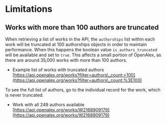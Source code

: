 # Limitations

## Works with more than 100 authors are truncated

When retrieving a list of works in the API, the `authorships` list within each work will be truncated at 100 authorships objects in order to maintain performance. When this happens the boolean value `is_authors_truncated` will be available and set to `true`. This affects a small portion of OpenAlex, as there are around 35,000 works with more than 100 authors.

* Example list of works with truncated authors\
  [https://api.openalex.org/works?filter=authors\_count:>100](https://api.openalex.org/works?filter=authors\_count:%3E100)

To see the full list of authors, go to the individual record for the work, which is never truncated.

* Work with all 249 authors available\
  [https://api.openalex.org/works/W2168909179](https://api.openalex.org/works/W2168909179)
